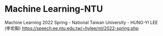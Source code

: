 # Machine Learning-NTU
Machine Learning 2022 Spring - National Taiwan University - HUNG-YI LEE (李宏毅)
https://speech.ee.ntu.edu.tw/~hylee/ml/2022-spring.php
